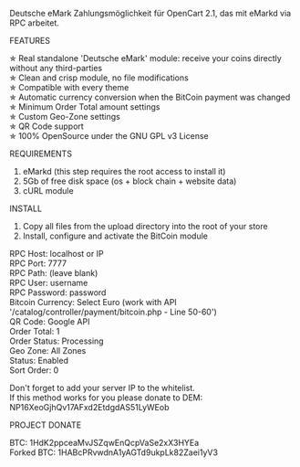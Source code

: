 Deutsche eMark Zahlungsmöglichkeit für OpenCart 2.1, das mit eMarkd via RPC arbeitet.
  

FEATURES  

✯  Real standalone 'Deutsche eMark' module: receive your coins directly without any third-parties  
✯  Clean and crisp module, no file modifications  
✯  Compatible with every theme  
✯  Automatic currency conversion when the BitCoin payment was changed  
✯  Minimum Order Total amount settings  
✯  Custom Geo-Zone settings  
✯  QR Code support  
✯  100% OpenSource under the GNU GPL v3 License  

REQUIREMENTS  

1. eMarkd (this step requires the root access to install it)  
2. 5Gb of free disk space (os + block chain + website data)  
3. cURL module  

INSTALL  

1. Copy all files from the upload directory into the root of your store  
2. Install, configure and activate the BitCoin module  


RPC Host: localhost or IP  
RPC Port: 7777  
RPC Path: (leave blank)  
RPC User: username  
RPC Password: password  
Bitcoin Currency: Select Euro (work with API '/catalog/controller/payment/bitcoin.php - Line 50-60')  
QR Code: Google API  
Order Total: 1  
Order Status: Processing  
Geo Zone: All Zones  
Status: Enabled  
Sort Order: 0  

Don't forget to add your server IP to the whitelist.  
If this method works for you please donate to DEM: NP16XeoGjhQv17AFxd2EtdgdAS51LyWEob

PROJECT DONATE  

BTC: 1HdK2ppceaMvJSZqwEnQcpVaSe2xX3HYEa  
Forked BTC: 1HABcPRvwdnA1yAGTd9ukpLk82Zaei1yV3
